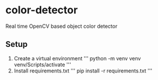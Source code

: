 # color-detector
Real time OpenCV based object color detector

## Setup
1. Create a virtual environment
'''
python -m venv venv
venv/Scripts/activate
'''
2. Install requirements.txt
'''
pip install -r requirements.txt
'''



